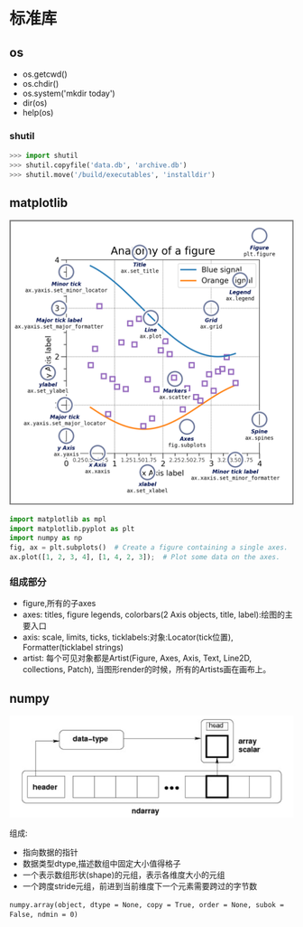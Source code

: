 # 标准库

## os
- os.getcwd()
- os.chdir()
- os.system('mkdir today')
- dir(os)
- help(os)

### shutil
```python
>>> import shutil
>>> shutil.copyfile('data.db', 'archive.db')
>>> shutil.move('/build/executables', 'installdir')
```

## matplotlib
![plot](plot_struct.png)

```python
import matplotlib as mpl
import matplotlib.pyplot as plt
import numpy as np
fig, ax = plt.subplots()  # Create a figure containing a single axes.
ax.plot([1, 2, 3, 4], [1, 4, 2, 3]);  # Plot some data on the axes.

```
### 组成部分
- figure,所有的子axes
- axes: titles, figure legends, colorbars(2 Axis objects, title, label):绘图的主要入口
- axis: scale, limits, ticks, ticklabels:对象:Locator(tick位置), Formatter(ticklabel strings)
- artist: 每个可见对象都是Artist(Figure, Axes, Axis, Text, Line2D, collections, Patch), 当图形render的时候，所有的Artists画在画布上。

## numpy
![ndarray的内部结构](ndarray.png)

组成:
- 指向数据的指针
- 数据类型dtype,描述数组中固定大小值得格子
- 一个表示数组形状(shape)的元组，表示各维度大小的元组
- 一个跨度stride元组，前进到当前维度下一个元素需要跨过的字节数

`numpy.array(object, dtype = None, copy = True, order = None, subok = False, ndmin = 0)`